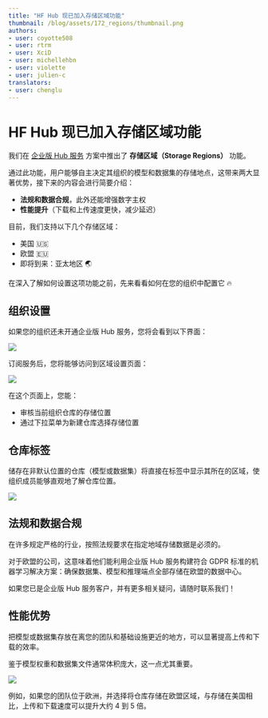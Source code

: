 ```yaml
---
title: "HF Hub 现已加入存储区域功能"
thumbnail: /blog/assets/172_regions/thumbnail.png
authors:
- user: coyotte508
- user: rtrm
- user: XciD
- user: michellehbn
- user: violette
- user: julien-c
translators:
- user: chenglu
---
```


# HF Hub 现已加入存储区域功能

我们在 [企业版 Hub 服务](https://huggingface.co/enterprise) 方案中推出了 **存储区域（Storage Regions）** 功能。

通过此功能，用户能够自主决定其组织的模型和数据集的存储地点，这带来两大显著优势，接下来的内容会进行简要介绍：
- **法规和数据合规**，此外还能增强数字主权
- **性能提升**（下载和上传速度更快，减少延迟）

目前，我们支持以下几个存储区域：
- 美国 🇺🇸
- 欧盟 🇪🇺
- 即将到来：亚太地区 🌏

在深入了解如何设置这项功能之前，先来看看如何在您的组织中配置它 🔥

## 组织设置

如果您的组织还未开通企业版 Hub 服务，您将会看到以下界面：

![](https://huggingface.co/datasets/huggingface/documentation-images/resolve/main/hub/storage-regions/no-feature.png)

订阅服务后，您将能够访问到区域设置页面：

![](https://huggingface.co/datasets/huggingface/documentation-images/resolve/main/hub/storage-regions/feature-annotated.png)

在这个页面上，您能：
- 审核当前组织仓库的存储位置
- 通过下拉菜单为新建仓库选择存储位置

## 仓库标签

储存在非默认位置的仓库（模型或数据集）将直接在标签中显示其所在的区域，使组织成员能够直观地了解仓库位置。

![](https://huggingface.co/datasets/huggingface/documentation-images/resolve/main/hub/storage-regions/tag-on-repo.png)

## 法规和数据合规

在许多规定严格的行业，按照法规要求在指定地域存储数据是必须的。

对于欧盟的公司，这意味着他们能利用企业版 Hub 服务构建符合 GDPR 标准的机器学习解决方案：确保数据集、模型和推理端点全部存储在欧盟的数据中心。

如果您已是企业版 Hub 服务客户，并有更多相关疑问，请随时联系我们！

## 性能优势

把模型或数据集存放在离您的团队和基础设施更近的地方，可以显著提高上传和下载的效率。

鉴于模型权重和数据集文件通常体积庞大，这一点尤其重要。

![](https://huggingface.co/datasets/huggingface/documentation-images/resolve/main/hub/storage-regions/upload-speed.png)

例如，如果您的团队位于欧洲，并选择将仓库存储在欧盟区域，与存储在美国相比，上传和下载速度可以提升大约 4 到 5 倍。